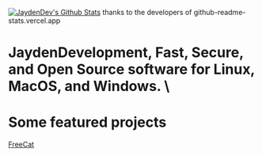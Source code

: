 [![JaydenDev's Github Stats](https://github-readme-stats.vercel.app/api?username=JaydenDev)](https://jtechnologies.xyz)
thanks to the developers of github-readme-stats.vercel.app

# JaydenDevelopment, Fast, Secure, and Open Source software for Linux, MacOS, and Windows. \
# Some featured projects
[FreeCat](https://jaydendev.github.io/freecat) \
[]()

